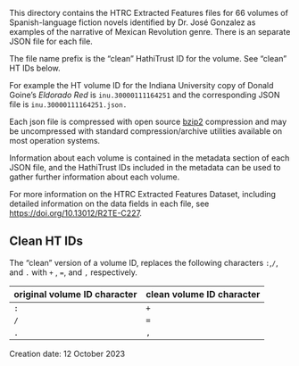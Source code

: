 This directory contains the HTRC Extracted Features files for 66 volumes of Spanish-language fiction novels identified by Dr. José Gonzalez as examples of the narrative of Mexican Revolution genre. There is an separate JSON file for each file. 

The file name prefix is the “clean” HathiTrust ID for the volume. See “clean” HT IDs below. 

For example the HT volume ID for the Indiana University copy of Donald Goine’s _Eldorado Red_ is `inu.30000111164251` and the corresponding JSON file is `inu.30000111164251.json.`

Each json file is compressed with open source [bzip2](http://sourceware.org/bzip2/) compression and may be uncompressed with standard compression/archive utilities available on most operation systems.

Information about each volume is contained in the metadata section of each JSON file, and the HathiTrust IDs included in the metadata can be used to gather further information about each volume.

For more information on the HTRC Extracted Features Dataset, including detailed information on the data fields in each file, see <https://doi.org/10.13012/R2TE-C227>.

## Clean HT IDs

The “clean” version of a volume ID, replaces  the following characters `:`,`/`, and `.` with `+` , `=`, and `,` respectively. 

|original volume ID character | clean volume ID character |
|:---                         | :---                      |
| `:`                         | `+`                       |
| `/`                         | `=`                       |
| `.`                         | `,`                       |

Creation date: 12 October 2023
